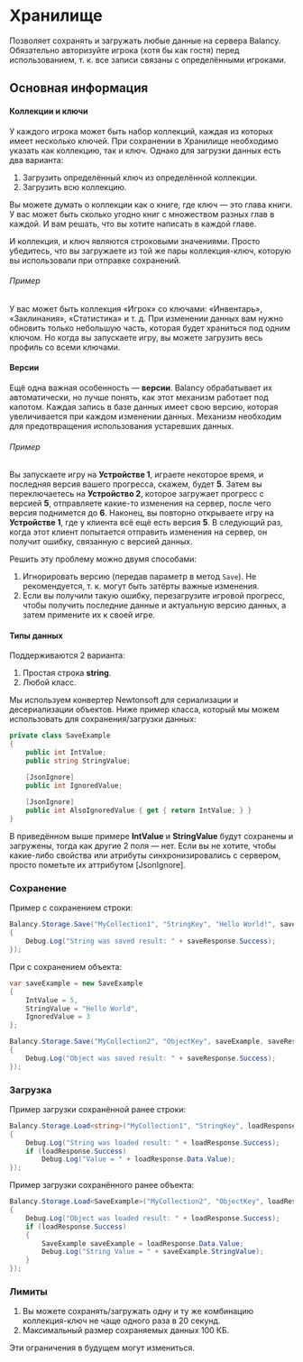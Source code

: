 # Хранилище

Позволяет сохранять и загружать любые данные на сервера Balancy. Обязательно авторизуйте игрока (хотя бы как гостя) перед использованием, т. к. все записи связаны с определёнными игроками.

## Основная информация

#### Коллекции и ключи
У каждого игрока может быть набор коллекций, каждая из которых имеет несколько ключей. При сохранении в Хранилище необходимо указать как коллекцию, так и ключ. Однако для загрузки данных есть два варианта:

1. Загрузить определённый ключ из определённой коллекции.
2. Загрузить всю коллекцию.

Вы можете думать о коллекции как о книге, где ключ — это глава книги. У вас может быть сколько угодно книг с множеством разных глав в каждой. И вам решать, что вы хотите написать в каждой главе.

И коллекция, и ключ являются строковыми значениями. Просто убедитесь, что вы загружаете из той же пары коллекция-ключ, которую вы использовали при отправке сохранений.

###### Пример
У вас может быть коллекция «Игрок» со ключами: «Инвентарь», «Заклинания», «Статистика» и т. д. При изменении данных вам нужно обновить только небольшую часть, которая будет храниться под одним ключом. Но когда вы запускаете игру, вы можете загрузить весь профиль со всеми ключами.

#### Версии
Ещё одна важная особенность — **версии**. Balancy обрабатывает их автоматически, но лучше понять, как этот механизм работает под капотом.
Каждая запись в базе данных имеет свою версию, которая увеличивается при каждом изменении данных. Механизм необходим для предотвращения использования устаревших данных.

###### Пример 
Вы запускаете игру на **Устройстве 1**, играете некоторое время, и последняя версия вашего прогресса, скажем, будет **5**. Затем вы переключаетесь на **Устройство 2**, которое загружает прогресс с версией **5**, отправляете какие-то изменения на сервер, после чего версия поднимется до **6**. Наконец, вы повторно открываете игру на **Устройстве 1**, где у клиента всё ещё есть версия **5**. В следующий раз, когда этот клиент попытается отправить изменения на сервер, он получит ошибку, связанную с версией данных.

Решить эту проблему можно двумя способами:

1. Игнорировать версию (передав параметр в метод `Save`). Не рекомендуется, т. к. могут быть затёрты важные изменения.
2. Если вы получили такую ошибку, перезагрузите игровой прогресс, чтобы получить последние данные и актуальную версию данных, а затем примените их к своей игре.

#### Типы данных

Поддерживаются 2 варианта:

1. Простая строка **string**.
2. Любой класс. 

Мы используем конвертер Newtonsoft для сериализации и десериализации объектов. Ниже пример класса, который мы можем использовать для сохранения/загрузки данных:

```csharp fct_label="Unity"
private class SaveExample
{
    public int IntValue;
    public string StringValue;

    [JsonIgnore]
    public int IgnoredValue;
    
    [JsonIgnore]
    public int AlsoIgnoredValue { get { return IntValue; } }
}   
```

В приведённом выше примере **IntValue** и **StringValue** будут сохранены и загружены, тогда как другие 2 поля — нет. Если вы не хотите, чтобы какие-либо свойства или атрибуты синхронизировались с сервером, просто пометьте их аттрибутом [JsonIgnore].

### Сохранение

Пример с сохранением строки:

```csharp fct_label="Unity"
Balancy.Storage.Save("MyCollection1", "StringKey", "Hello World!", saveResponse =>
{
    Debug.Log("String was saved result: " + saveResponse.Success);
});
```

При с сохранением объекта:

```csharp fct_label="Unity"
var saveExample = new SaveExample
{
    IntValue = 5,
    StringValue = "Hello World",
    IgnoredValue = 3
};

Balancy.Storage.Save("MyCollection2", "ObjectKey", saveExample, saveResponse =>
{
    Debug.Log("Object was saved result: " + saveResponse.Success);
});
```

### Загрузка

Пример загрузки сохранённой ранее строки:

```csharp fct_label="Unity"
Balancy.Storage.Load<string>("MyCollection1", "StringKey", loadResponse =>
{
    Debug.Log("String was loaded result: " + loadResponse.Success);
    if (loadResponse.Success)
        Debug.Log("Value = " + loadResponse.Data.Value);
});
```

Пример загрузки сохранённого ранее объекта:

```csharp fct_label="Unity"
Balancy.Storage.Load<SaveExample>("MyCollection2", "ObjectKey", loadResponse =>
{
    Debug.Log("Object was loaded result: " + loadResponse.Success);
    if (loadResponse.Success)
    {
        SaveExample saveExample = loadResponse.Data.Value;
        Debug.Log("String Value = " + saveExample.StringValue);
    }
});
```

### Лимиты

1. Вы можете сохранять/загружать одну и ту же комбинацию коллекция-ключ не чаще одного раза в 20 секунд.
2. Максимальный размер сохраняемых данных 100 КБ.

Эти ограничения в будущем могут измениться.
